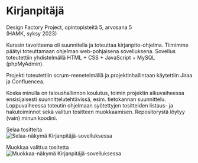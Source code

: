 # Kirjanpitäjä
Design Factory Project, opintopisteitä 5, arvosana 5   
(HAMK, syksy 2023)

Kurssin tavoitteena oli suunnitella ja toteuttaa kirjanpito-ohjelma. Tiimimme päätyi toteuttamaan ohjelman web-pohjaisena sovelluksena. Sovellus toteutettiin yhdistelmällä HTML + CSS + JavaScript + MySQL (phpMyAdmin).

Projekti toteutettiin scrum-menetelmällä ja projektinhallintaan käytettiin Jiraa ja Confluencea.

Koska minulla on taloushallinnon koulutus, toimin projektin alkuvaiheessa ensisijaisesti suunnittelutehtävissä, esim. tietokannan suunnittelu. Loppuvaiheessa toteutin ohjelmaan syötettyjen tositteiden listaus- ja hakutoiminnot sekä valitun tositteen muokkaamisen. Repositorystä löytyy (vain) minun koodini.

Selaa tositteita   
![Selaa-näkymä Kirjanpitäjä-sovelluksessa](https://github.com/VirveR/Kirjanpitaja/assets/112824021/dd34e164-7c39-4504-9a4c-037a4794fe20)

Muokkaa valittua tositetta   
![Muokkaa-näkymä Kirjanpitäjä-sovelluksessa](https://github.com/VirveR/Kirjanpitaja/assets/112824021/cc3c4825-5741-4f22-b19a-6f306bc76467)
